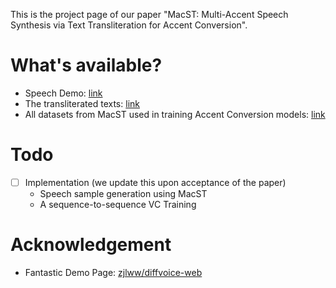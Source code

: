 This is the project page of our paper "MacST: Multi-Accent Speech Synthesis via Text Transliteration for Accent Conversion". 

# What's available?
- Speech Demo: [link](https://shinshoji01.github.io/MacST-Demo/)
- The transliterated texts: [link](https://github.com/shinshoji01/MacST-project-page/tree/main/transliteration)
- All datasets from MacST used in training Accent Conversion models: [link](https://cuhko365-my.sharepoint.com/:f:/g/personal/222043003_link_cuhk_edu_cn/EoPfpKE-Z3ZIjJeOZZYKXDgBRsJf6WaeonHC--pHhDmgkA?e=ofFZg9)

# Todo
- [ ] Implementation (we update this upon acceptance of the paper)
  - Speech sample generation using MacST
  - A sequence-to-sequence VC Training

# Acknowledgement
- Fantastic Demo Page: [zjlww/diffvoice-web](https://github.com/zjlww/diffvoice-web)
